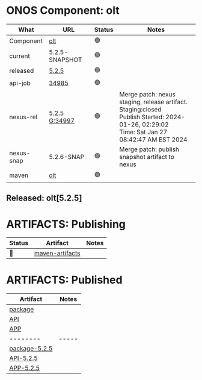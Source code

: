 ONOS Component: olt
===================

| What | URL                    | Status | Notes |
| ---- | ---------------------- | ------ | ----- |
| Component  | [olt](https://gerrit.opencord.org/plugins/gitiles/olt) | :green_circle: | |
| current    | 5.2.5-SNAPSHOT | :green_circle: | |
| released   | [5.2.5](https://mvnrepository.com/artifact/org.opencord/olt) | :green_circle: | |
| api-job    | [34985](https://gerrit.opencord.org/c/olt/+/34985)| :green_circle: | |
| nexus-rel  | 5.2.5 [G:34997](https://gerrit.opencord.org/c/olt/+/34997) | :green_circle: | Merge patch: nexus staging, release artifact.<br>Staging:closed<br>Publish Started: 2024-01-26, 02:29:02 <br>Time: Sat Jan 27 08:42:47 AM EST 2024|
| nexus-snap | 5.2.6-SNAP | :green_circle: | Merge patch: publish snapshot artifact to nexus |
| maven      | [olt](https://mvnrepository.com/artifact/org.opencord/olt) | :green_circle: | | Release staged on nexus, publishing to mvc |

## Released: olt[5.2.5]


ARTIFACTS: Publishing
=====================

| Status   | Artifact         | Notes |
| ------   | ---------------- | ----- |
| :hammer: | [maven-artifacts](maven-artifacts.md) | |

ARTIFACTS: Published
====================
    
| Artifact | Notes |
| -------- | ----- |
| [package](https://mvnrepository.com/artifact/org.opencord/olt) | |
| [API](https://mvnrepository.com/artifact/org.opencord/olt-api) | |
| [APP](https://mvnrepository.com/artifact/org.opencord/olt-app) | |
| -------- | ----- |
| [package-5.2.5](https://mvnrepository.com/artifact/org.opencord/olt/5.2.5) | |
| [API-5.2.5](https://mvnrepository.com/artifact/org.opencord/olt-api/5.2.5) | |
| [APP-5.2.5](https://mvnrepository.com/artifact/org.opencord/olt-app/5.2.5) | |
